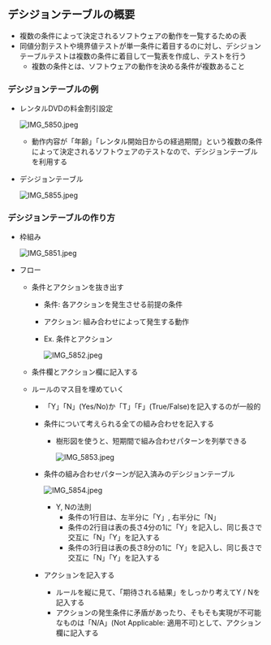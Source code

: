 ## デシジョンテーブルの概要

- 複数の条件によって決定されるソフトウェアの動作を一覧するための表
- 同値分割テストや境界値テストが単一条件に着目するのに対し、デシジョンテーブルテストは複数の条件に着目して一覧表を作成し、テストを行う
    - 複数の条件とは、ソフトウェアの動作を決める条件が複数あること

### デシジョンテーブルの例

- レンタルDVDの料金割引設定
    
    ![IMG_5850.jpeg](attachment:c5b93c91-2262-4431-b0e3-a7954851a7fb:IMG_5850.jpeg)
    
    - 動作内容が「年齢」「レンタル開始日からの経過期間」という複数の条件によって決定されるソフトウェアのテストなので、デシジョンテーブルを利用する
- デシジョンテーブル
    
    ![IMG_5855.jpeg](attachment:d1a7fc31-b801-4e12-beb9-efe81f58995b:IMG_5855.jpeg)
    

### デシジョンテーブルの作り方

- 枠組み
    
    ![IMG_5851.jpeg](attachment:16bfe370-cf75-40ce-83ea-9034944a8ef9:IMG_5851.jpeg)
    
- フロー
    - 条件とアクションを抜き出す
        - 条件: 各アクションを発生させる前提の条件
        - アクション: 組み合わせによって発生する動作
        - Ex. 条件とアクション
            
            ![IMG_5852.jpeg](attachment:8075a8cb-523d-49c2-8008-1416ccb7bfa9:IMG_5852.jpeg)
            
    - 条件欄とアクション欄に記入する
    - ルールのマス目を埋めていく
        - 「Y」「N」(Yes/No)か「T」「F」(True/False)を記入するのが一般的
        - 条件について考えられる全ての組み合わせを記入する
            - 樹形図を使うと、短期間で組み合わせパターンを列挙できる
                
                ![IMG_5853.jpeg](attachment:5518b8cb-6a34-4e96-98cd-132acbbbf81b:IMG_5853.jpeg)
                
        - 条件の組み合わせパターンが記入済みのデシジョンテーブル
            
            ![IMG_5854.jpeg](attachment:aa67e378-2615-486f-b5fa-d1eb2500c458:IMG_5854.jpeg)
            
            - Y, Nの法則
                - 条件の1行目は、左半分に「Y」, 右半分に「N」
                - 条件の2行目は表の長さ4分の1に「Y」を記入し、同じ長さで交互に「N」「Y」を記入する
                - 条件の3行目は表の長さ8分の1に「Y」を記入し、同じ長さで交互に「N」「Y」を記入する
        - アクションを記入する
            - ルールを縦に見て、「期待される結果」をしっかり考えてY / Nを記入する
            - アクションの発生条件に矛盾があったり、そもそも実現が不可能なものは「N/A」(Not Applicable: 適用不可)として、アクション欄に記入する